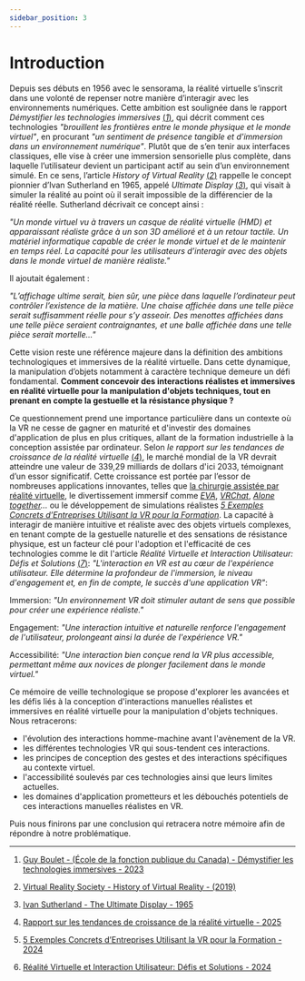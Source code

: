 ```yaml
---
sidebar_position: 3
---
```


# Introduction

Depuis ses débuts en 1956 avec le sensorama, la réalité virtuelle s’inscrit dans une volonté de repenser notre manière d’interagir avec les environnements numériques. Cette ambition est soulignée dans le rapport _Démystifier les technologies immersives_ [(_1_)](https://www.csps-efpc.gc.ca/tools/articles/immersive-technologies-fra.aspx), qui décrit comment ces technologies _"brouillent les frontières entre le monde physique et le monde virtuel"_, en procurant _"un sentiment de présence tangible et d'immersion dans un environnement numérique"_.
Plutôt que de s’en tenir aux interfaces classiques, elle vise à créer une immersion sensorielle plus complète, dans laquelle l’utilisateur devient un participant actif au sein d’un environnement simulé. En ce sens, l’article _History of Virtual Reality_ [(_2_)](https://www.vrs.org.uk/virtual-reality/history.html) rappelle le concept pionnier d’Ivan Sutherland en 1965, appelé _Ultimate Display_ [(_3_)](https://worrydream.com/refs/Sutherland_1965_-_The_Ultimate_Display.pdf), qui visait à simuler la réalité au point où il serait impossible de la différencier de la réalité réelle. Sutherland décrivait ce concept ainsi :

_"Un monde virtuel vu à travers un casque de réalité virtuelle (HMD) et apparaissant réaliste grâce à un son 3D amélioré et à un retour tactile. Un matériel informatique capable de créer le monde virtuel et de le maintenir en temps réel. La capacité pour les utilisateurs d’interagir avec des objets dans le monde virtuel de manière réaliste."_

Il ajoutait également :

_"L’affichage ultime serait, bien sûr, une pièce dans laquelle l’ordinateur peut contrôler l’existence de la matière. Une chaise affichée dans une telle pièce serait suffisamment réelle pour s’y asseoir. Des menottes affichées dans une telle pièce seraient contraignantes, et une balle affichée dans une telle pièce serait mortelle..."_

Cette vision reste une référence majeure dans la définition des ambitions technologiques et immersives de la réalité virtuelle. Dans cette dynamique, la manipulation d’objets notamment à caractère technique demeure un défi fondamental. **Comment concevoir des interactions réalistes et immersives en réalité virtuelle pour la manipulation d'objets techniques, tout en prenant en compte la gestuelle et la résistance physique ?**

Ce questionnement prend une importance particulière dans un contexte où la VR ne cesse de gagner en maturité et d'investir des domaines d'application de plus en plus critiques, allant de la formation industrielle à la conception assistée par ordinateur. Selon _le rapport sur les tendances de croissance de la réalité virtuelle_ [(_4_)](https://www.globenewswire.com/news-release/2025/03/18/3044525/28124/en/Virtual-Reality-Growth-Trends-Report-2025-Global-Market-to-Grow-by-339-29-Billion-by-2033-Driven-by-Rising-Applications-in-Surgery-Immersive-Entertainment-Simulation-Developments-P.html), le marché mondial de la VR devrait atteindre une valeur de 339,29 milliards de dollars d'ici 2033, témoignant d’un essor significatif. Cette croissance est portée par l’essor de nombreuses applications innovantes, telles que [la chirurgie assistée par réalité virtuelle](https://techtomed.com/la-realite-augmentee-au-service-de-la-chirugie/), le divertissement immersif comme _[EVA](https://www.eva.gg/fr-FR)_, _[VRChat](https://hello.vrchat.com/)_, _[Alone together](https://www.jeanmicheljarre.com/live/alone-together-vr-concert)..._ ou le développement de simulations réalistes _[5 Exemples Concrets d’Entreprises Utilisant la VR pour la Formation](https://rvolution.fr/2024/06/25/5-exemples-concrets-dentreprises-utilisant-la-vr-pour-la-formation/?utm_source=chatgpt.com)_. La capacité à interagir de manière intuitive et réaliste avec des objets virtuels complexes, en tenant compte de la gestuelle naturelle et des sensations de résistance physique, est un facteur clé pour l'adoption et l'efficacité de ces technologies comme le dit l'article _Réalité Virtuelle et Interaction Utilisateur: Défis et Solutions_ [(_7_)](https://w3r.one/fr/blog/mobile/technologies-emergentes/realite-virtuelle/realite-virtuelle-interaction-utilisateur-defis-solutions): _"L'interaction en VR est au cœur de l'expérience utilisateur. Elle détermine la profondeur de l'immersion, le niveau d'engagement et, en fin de compte, le succès d'une application VR"_:

Immersion: _"Un environnement VR doit stimuler autant de sens que possible pour créer une expérience réaliste."_

Engagement: _"Une interaction intuitive et naturelle renforce l'engagement de l'utilisateur, prolongeant ainsi la durée de l'expérience VR."_

Accessibilité: _"Une interaction bien conçue rend la VR plus accessible, permettant même aux novices de plonger facilement dans le monde virtuel."_

Ce mémoire de veille technologique se propose d'explorer les avancées et les défis liés à la conception d'interactions manuelles réalistes et immersives en réalité virtuelle pour la manipulation d'objets techniques.
Nous retracerons:

- l'évolution des interactions homme-machine avant l'avènement de la VR.
- les différentes technologies VR qui sous-tendent ces interactions.
- les principes de conception des gestes et des interactions spécifiques au contexte virtuel.
- l'accessibilité soulevés par ces technologies ainsi que leurs limites actuelles.
- les domaines d'application prometteurs et les débouchés potentiels de ces interactions manuelles réalistes en VR.

Puis nous finirons par une conclusion qui retracera notre mémoire afin de répondre à notre problématique.

---

1. [Guy Boulet - (École de la fonction publique du Canada) - Démystifier les technologies immersives - 2023](https://www.csps-efpc.gc.ca/tools/articles/immersive-technologies-fra.aspx)

2. [Virtual Reality Society - History of Virtual Reality - (2019)](https://www.vrs.org.uk/virtual-reality/history.html)

3. [Ivan Sutherland - The Ultimate Display - 1965 ](https://worrydream.com/refs/Sutherland_1965_-_The_Ultimate_Display.pdf)

4. [Rapport sur les tendances de croissance de la réalité virtuelle - 2025](https://www.globenewswire.com/news-release/2025/03/18/3044525/28124/en/Virtual-Reality-Growth-Trends-Report-2025-Global-Market-to-Grow-by-339-29-Billion-by-2033-Driven-by-Rising-Applications-in-Surgery-Immersive-Entertainment-Simulation-Developments-P.html)

5. [5 Exemples Concrets d’Entreprises Utilisant la VR pour la Formation - 2024](https://rvolution.fr/2024/06/25/5-exemples-concrets-dentreprises-utilisant-la-vr-pour-la-formation/)

6. [Réalité Virtuelle et Interaction Utilisateur: Défis et Solutions - 2024](https://w3r.one/fr/blog/mobile/technologies-emergentes/realite-virtuelle/realite-virtuelle-interaction-utilisateur-defis-solutions)
